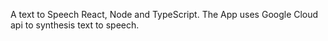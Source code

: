 A text to Speech React, Node and TypeScript. The App uses Google Cloud api to synthesis text to speech.
